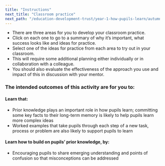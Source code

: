 ```yaml
---
title: "Instructions"
next_title: "Classroom practice"
next_path: "/education-development-trust/year-1-how-pupils-learn/autumn-week-6-ect-classroom-practice"
---
```


- There are three areas for you to develop your classroom practice.
- Click on each one to go to a summary of why it’s important, what success looks like and ideas for practice.
- Select one of the ideas for practice from each area to try out in your classroom.
- This will require some additional planning either individually or in collaboration with a colleague.
- You should also evaluate the effectiveness of the approach you use and impact of this in discussion with your mentor.

### The intended outcomes of this activity are for you to:

#### Learn that:

- Prior knowledge plays an important role in how pupils learn; committing some key facts to their long-term memory is likely to help pupils learn more complex ideas
- Worked examples that take pupils through each step of a new task, process or problem are also likely to support pupils to learn

#### Learn how to build on pupils’ prior knowledge, by:

- Encouraging pupils to share emerging understanding and points of confusion so that misconceptions can be addressed
